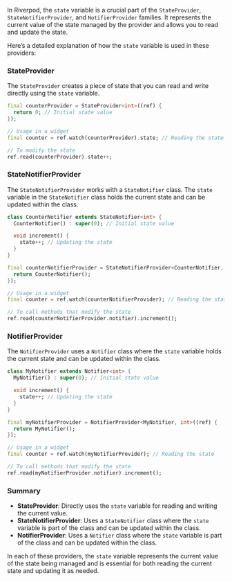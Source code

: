 In Riverpod, the `state` variable is a crucial part of the `StateProvider`, `StateNotifierProvider`, and `NotifierProvider` families. It represents the current value of the state managed by the provider and allows you to read and update the state.

Here’s a detailed explanation of how the `state` variable is used in these providers:

### StateProvider

The `StateProvider` creates a piece of state that you can read and write directly using the `state` variable.

```dart
final counterProvider = StateProvider<int>((ref) {
  return 0; // Initial state value
});

// Usage in a widget
final counter = ref.watch(counterProvider).state; // Reading the state

// To modify the state
ref.read(counterProvider).state++;
```

### StateNotifierProvider

The `StateNotifierProvider` works with a `StateNotifier` class. The `state` variable in the `StateNotifier` class holds the current state and can be updated within the class.

```dart
class CounterNotifier extends StateNotifier<int> {
  CounterNotifier() : super(0); // Initial state value

  void increment() {
    state++; // Updating the state
  }
}

final counterNotifierProvider = StateNotifierProvider<CounterNotifier, int>((ref) {
  return CounterNotifier();
});

// Usage in a widget
final counter = ref.watch(counterNotifierProvider); // Reading the state

// To call methods that modify the state
ref.read(counterNotifierProvider.notifier).increment();
```

### NotifierProvider

The `NotifierProvider` uses a `Notifier` class where the `state` variable holds the current state and can be updated within the class.

```dart
class MyNotifier extends Notifier<int> {
  MyNotifier() : super(0); // Initial state value

  void increment() {
    state++; // Updating the state
  }
}

final myNotifierProvider = NotifierProvider<MyNotifier, int>((ref) {
  return MyNotifier();
});

// Usage in a widget
final counter = ref.watch(myNotifierProvider); // Reading the state

// To call methods that modify the state
ref.read(myNotifierProvider.notifier).increment();
```

### Summary

- **StateProvider**: Directly uses the `state` variable for reading and writing the current value.
- **StateNotifierProvider**: Uses a `StateNotifier` class where the `state` variable is part of the class and can be updated within the class.
- **NotifierProvider**: Uses a `Notifier` class where the `state` variable is part of the class and can be updated within the class.

In each of these providers, the `state` variable represents the current value of the state being managed and is essential for both reading the current state and updating it as needed.
